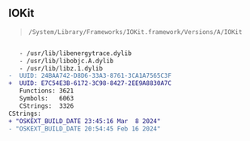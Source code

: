 ## IOKit

> `/System/Library/Frameworks/IOKit.framework/Versions/A/IOKit`

```diff

   - /usr/lib/libenergytrace.dylib
   - /usr/lib/libobjc.A.dylib
   - /usr/lib/libz.1.dylib
-  UUID: 24BAA742-D8D6-33A3-8761-3CA1A7565C3F
+  UUID: E7C54E3B-6172-3C98-8427-2EE9A8830A7C
   Functions: 3621
   Symbols:   6063
   CStrings:  3326
CStrings:
+ "OSKEXT_BUILD_DATE 23:45:16 Mar  8 2024"
- "OSKEXT_BUILD_DATE 20:54:45 Feb 16 2024"

```
